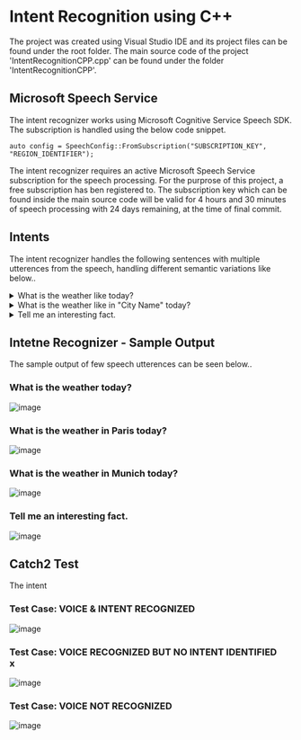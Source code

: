 # Intent Recognition using C++

The project was created using Visual Studio IDE and its project files can be found under the root folder. The main source code of the project 'IntentRecognitionCPP.cpp' can be found under the folder 'IntentRecognitionCPP'.

## Microsoft Speech Service
The intent recognizer works using Microsoft Cognitive Service Speech SDK. The subscription is handled using the below code snippet. 

```
auto config = SpeechConfig::FromSubscription("SUBSCRIPTION_KEY", "REGION_IDENTIFIER");
```
The intent recognizer requires an active Microsoft Speech Service subscription for the speech processing. For the purprose of this project, a free subscription has ben registered to. The subscription key which can be found inside the main source code will be valid for 4 hours and 30 minutes of speech processing with 24 days remaining, at the time of final commit. 

## Intents
The intent recognizer handles the following sentences with multiple utterences from the speech, handling different semantic variations like below..

<details> <summary>
  What is the weather like today?
  </summary>
  
* What is the weather like now?
* How is the weather like today?
* How is the weather like now?
* What is the weather today?
* How is the weather today?
* What is the weather now?
* How is the weather now?
* What weather today?
* What weather now?
* How weather today?
* How weather now?
</details>

<details> <summary>
  What is the weather like in "City Name" today?
  </summary>
  
* What is the weather like in "City Name" today?
* What is the weather like in "City Name" now?
* How is the weather like in "City Name" today?
* How is the weather like in "City Name" now?
* What is the weather in "City Name" today?
* What is the weather in "City Name" now?
* How is the weather in "City Name" today?
* How is the weather in "City Name" now?
* What weather in "City Name" today?
* What weather in "City Name" now?
* How weather in "City Name" today?
* How weather in "City Name" now?
</details>

<details> <summary>
  Tell me an interesting fact.
  </summary>
  
* Say me an interesting fact.
* Tell me a interesting fact.
* Say me a interesting fact.
* Tell me some fact.
* Say me some fact.
* Tell some fact.
* Say some fact
* Tell a fact.
* Say a fact.
</details>
  
## Intetne Recognizer - Sample Output
The sample output of few speech utterences can be seen below..

### What is the weather today? </br>
![image](https://user-images.githubusercontent.com/77659842/180663450-a0aa5b11-d049-46f3-81f5-b2c180fb8cd2.png)

### What is the weather in Paris today? </br>
![image](https://user-images.githubusercontent.com/77659842/180663278-57a14f0a-9e13-4587-b1d2-c54d2a27b218.png)

### What is the weather in Munich today? </br>
![image](https://user-images.githubusercontent.com/77659842/180663373-b6ac1550-a38c-4973-a7f3-026a39411f77.png)

### Tell me an interesting fact. </br>
![image](https://user-images.githubusercontent.com/77659842/180663490-2c5b7041-7152-4c00-8efc-5a31be45eb4f.png)


## Catch2 Test
The intent 

### Test Case: VOICE & INTENT RECOGNIZED </br>
![image](https://user-images.githubusercontent.com/77659842/180663693-a1853972-c0f8-4289-a5b2-0d1ab397e515.png)

### Test Case: VOICE RECOGNIZED BUT NO INTENT IDENTIFIED </br>x
![image](https://user-images.githubusercontent.com/77659842/180663802-d83e665f-e2cb-42de-a4b6-41ad11b85cd4.png)

### Test Case: VOICE NOT RECOGNIZED </br>
![image](https://user-images.githubusercontent.com/77659842/180663833-d04f4182-3045-4e7f-b60f-fb8dd65b66cb.png)








